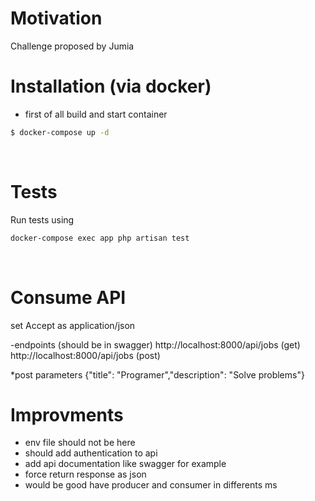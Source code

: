 
# Motivation   
Challenge proposed by Jumia
<br/>

# Installation (via docker)

- first of all build and start container   
```sh
$ docker-compose up -d
```
<br/>

# Tests
Run tests using
```sh
docker-compose exec app php artisan test
```
<br/>

# Consume API
set Accept as application/json

-endpoints (should be in swagger)
http://localhost:8000/api/jobs (get)
http://localhost:8000/api/jobs (post)

*post parameters
{"title": "Programer","description": "Solve problems"}

# Improvments

* env file should not be here
* should add authentication to api
* add api documentation like swagger for example
* force return response as json
* would be good have producer and consumer in differents ms